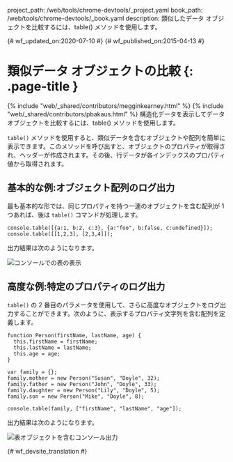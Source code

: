 project_path: /web/tools/chrome-devtools/_project.yaml
book_path: /web/tools/chrome-devtools/_book.yaml
description: 類似したデータ オブジェクトを比較するには、table() メソッドを使用します。

{# wf_updated_on:2020-07-10 #}
{# wf_published_on:2015-04-13 #}

#  類似データ オブジェクトの比較 {: .page-title }

{% include "web/_shared/contributors/megginkearney.html" %}
{% include "web/_shared/contributors/pbakaus.html" %}
構造化データを表示してデータ オブジェクトを比較するには、table() メソッドを使用します。

`table()` メソッドを使用すると、類似データを含むオブジェクトや配列を簡単に表示できます。このメソッドを呼び出すと、オブジェクトのプロパティが取得され、ヘッダーが作成されます。その後、行データが各インデックスのプロパティ値から取得されます。


##  基本的な例:オブジェクト配列のログ出力

最も基本的な形では、同じプロパティを持つ一連のオブジェクトを含む配列が 1 つあれば、後は `table()` コマンドが処理します。


    console.table([{a:1, b:2, c:3}, {a:"foo", b:false, c:undefined}]);
    console.table([[1,2,3], [2,3,4]]);
    
  
出力結果は次のようになります。

![コンソールでの表の表示](images/table-arrays.png)

##  高度な例:特定のプロパティのログ出力

`table()` の 2 番目のパラメータを使用して、さらに高度なオブジェクトをログ出力することができます。次のように、表示するプロパティ文字列を含む配列を定義します。


    function Person(firstName, lastName, age) {
      this.firstName = firstName;
      this.lastName = lastName;
      this.age = age;
    }
    
    var family = {};
    family.mother = new Person("Susan", "Doyle", 32);
    family.father = new Person("John", "Doyle", 33);
    family.daughter = new Person("Lily", "Doyle", 5);
    family.son = new Person("Mike", "Doyle", 8);
    
    console.table(family, ["firstName", "lastName", "age"]);
    

出力結果は次のようになります。

![表オブジェクトを含むコンソール出力](images/table-people-objects.png)




{# wf_devsite_translation #}
